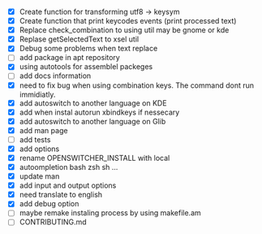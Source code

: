  - [x] Create function for transforming utf8 -> keysym
 - [x] Create function that print keycodes events (print processed text)
 - [x] Replace check_combination to using util may be gnome or kde
 - [x] Replase getSelectedText to xsel util
 - [x] Debug some problems when text replace
 - [ ] add package in apt repository 
 - [x] using autotools for assemblel packeges
 - [ ] add docs information
 - [x] need to fix bug when using combination keys. The command dont run immidiatly.
 - [x] add autoswitch to another language on KDE
 - [x] add when instal autorun xbindkeys if nessecary
 - [x] add autoswitch to another language on Glib
 - [x] add man page
 - [ ] add tests
 - [x] add options
 - [x] rename OPENSWITCHER_INSTALL with local
 - [x] autoompletion bash zsh sh ...
 - [x] update man
 - [x] add input and output options
 - [x] need translate to english
 - [x] add debug option
 - [ ] maybe remake instaling process by using makefile.am
 - [ ] CONTRIBUTING.md